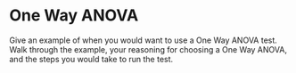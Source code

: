 # One Way ANOVA

Give an example of when you would want to use a One Way ANOVA test. Walk through the example, your reasoning for choosing a One Way ANOVA, and the steps you would take to run the test.
